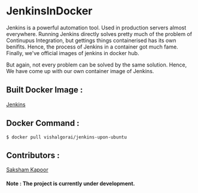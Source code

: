 # JenkinsInDocker

Jenkins is a powerful automation tool. Used in production servers almost everywhere. Running Jenkins directly solves pretty much of the problem of Continupus Integration, but gettings things containerised has its own benifits. Hence, the process of Jenkins in a container got much fame. Finally, we've official images of jenkins in docker hub. 

But again, not every problem can be solved by the same solution. Hence, We have come up with our own container image of Jenkins.

## Built Docker Image : 
[Jenkins](https://hub.docker.com/r/vishalgorai/jenkins-upon-ubuntu)


## Docker Command : 
```
$ docker pull vishalgorai/jenkins-upon-ubuntu
```
## Contributors : 
[Saksham Kapoor](https://github.com/sk99sk)

#### Note : The project is currently under development.